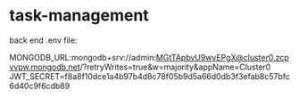 # task-management

back end .env file:

MONGODB_URL:mongodb+srv://admin:MGtTApbvU9wvEPgX@cluster0.zcpvvpw.mongodb.net/?retryWrites=true&w=majority&appName=Cluster0
JWT_SECRET=f8a8f10dce1a4b97b4d8c78f05b9d5a66d0db3f3efab8c57bfc6d40c9f6cdb89
